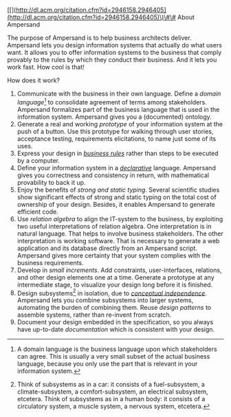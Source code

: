 [\[\]\(http://dl.acm.org/citation.cfm?id=2946158.2946405](http://dl.acm.org/citation.cfm?id=2946158.2946405)\)\#\# About Ampersand

The purpose of Ampersand is to help business architects deliver. Ampersand lets you design information systems that actually do what users want. It allows you to offer information systems to the business that comply provably to the rules by which they conduct their business. And it lets you work fast. How cool is that!

How does it work?

1. Communicate with the business in their own language. Define a _domain language_[^1] to consolidate agreement of terms among stakeholders. Ampersand formalizes part of the business language  that is used in the information system. Ampersand gives you a \(documented\) ontology.  
2. Generate a real and working _prototype_ of your information system at the push of a button. Use this prototype for walking through user stories, acceptance testing, requirements elicitations, to name just some of its uses.
3. Express your design in [_business rules_](http://www.businessrulesgroup.org/brmanifesto/BRManifesto.pdf) rather than steps to be executed by a computer.
4. Define your information system in a [_declarative_](/why-declarative.md "Why Declarative?") language. Ampersand gives you correctness and consistency in return, with mathematical provability to back it up.
5. Enjoy the benefits of _strong and static typing_. Several scientific studies show significant effects of strong and static typing on the total cost of ownership of your design. Besides, it enables Ampersand to generate efficient code.  
6. Use _relation algebra_ to align the IT-system to the business, by exploiting two useful interpretations of relation algebra. One interpretation is in natural language. That helps to involve business stakeholders. The other interpretation is working software. That is necessary to generate a web application and its database directly from an Ampersand script. Ampersand gives more certainty that your system complies with the business requirements.
7. Develop in _small increments_. Add constraints, user-interfaces, relations, and other design elements one at a time. Generate a prototype at any intermediate stage, to visualize your design long before it is finished.  
8. Design subsystems[^2] in isolation, due to [_conceptual independence_](http://dl.acm.org/citation.cfm?id=2946158.2946405). Ampersand lets you combine subsystems into larger systems, automating the burden of combining them.  Reuse _design patterns_ to assemble systems, rather than re-invent from scratch. 
9. Document your design embedded in the specification, so you always have up-to-date _documentation_ which is consistent with your design.

[^1]: A domain language is the business language upon which stakeholders can agree. This is usually a very small subset of the actual business language, because you only use the part that is relevant in your information system.

[^2]: Think of subsystems as in a car: it consists of a fuel-subsystem, a climate-subsystem, a comfort-subsystem, an electrical subsystem, etcetera. Think of subsystems as in a human body: it consists of a circulatory system, a muscle system, a nervous system, etcetera.

